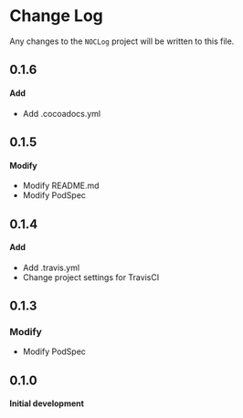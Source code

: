 # Change Log

Any changes to the `NOCLog` project will be written to this file.

## **0.1.6**
#### Add
* Add .cocoadocs.yml

## **0.1.5**
#### Modify
* Modify README.md
* Modify PodSpec

## **0.1.4**
#### Add
* Add .travis.yml
* Change project settings for TravisCI

## **0.1.3**
### Modify
* Modify PodSpec

## **0.1.0**
#### Initial development
